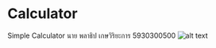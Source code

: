 # Calculator
Simple Calculator นาย พลาธิป เกษวิริยะการ 5930300500
![alt text](https://i.imgur.com/xGUFR2d.png)
